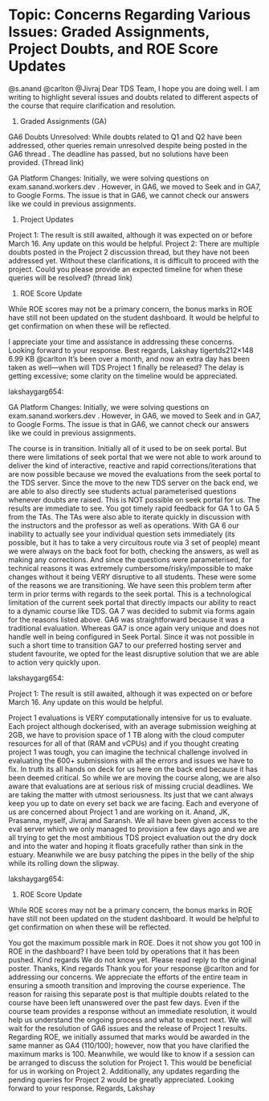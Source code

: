 # Topic: Concerns Regarding Various Issues: Graded Assignments, Project Doubts, and ROE Score Updates

@s.anand @carlton @Jivraj
Dear TDS Team,
I hope you are doing well. I am writing to highlight several issues and doubts related to different aspects of the course that require clarification and resolution.
1. Graded Assignments (GA)


GA6 Doubts Unresolved: While doubts related to Q1 and Q2 have been addressed, other queries remain unresolved despite being posted in the GA6 thread . The deadline has passed, but no solutions have been provided. (Thread link)


GA Platform Changes: Initially, we were solving questions on exam.sanand.workers.dev . However, in GA6, we moved to Seek and in GA7, to Google Forms. The issue is that in GA6, we cannot check our answers like we could in previous assignments.
1. Project Updates

Project 1: The result is still awaited, although it was expected on or before March 16. Any update on this would be helpful.
Project 2: There are multiple doubts posted in the Project 2 discussion thread, but they have not been addressed yet. Without these clarifications, it is difficult to proceed with the project. Could you please provide an expected timeline for when these queries will be resolved?  (thread link)
1. ROE Score Update

While ROE scores may not be a primary concern, the bonus marks in ROE have still not been updated on the student dashboard. It would be helpful to get confirmation on when these will be reflected.

I appreciate your time and assistance in addressing these concerns. Looking forward to your response.
Best regards,
Lakshay
tigertds212×148 6.99 KB
@carlton It’s been over a month, and now an extra day has been taken as well—when will TDS Project 1 finally be released? The delay is getting excessive; some clarity on the timeline would be appreciated.



 lakshaygarg654:

GA Platform Changes: Initially, we were solving questions on exam.sanand.workers.dev . However, in GA6, we moved to Seek and in GA7, to Google Forms. The issue is that in GA6, we cannot check our answers like we could in previous assignments.


The course is in transition. Initially all of it used to be on seek portal. But there were limitations of seek portal that we were not able to work around to deliver the kind of interactive, reactive and rapid corrections/iterations that are now possible because we moved the evaluations from the seek portal to the TDS server. Since the move to the new TDS server on the back end, we are able to also directly see students actual parameterised questions whenever doubts are raised. This is NOT possible on seek portal for us. The results are immediate to see. You got timely rapid feedback for GA 1 to GA 5 from the TAs. The TAs were also able to iterate quickly in discussion with the instructors and the professor as well as operations.
With GA 6 our inability to actually see your individual question sets immediately (its possible, but it has to take a very circuitous route via 3 set of people) meant we were always on the back foot for both, checking the answers, as well as making any corrections. And since the questions were parameterised, for technical reasons it was extremely cumbersome/risky/impossible to make changes without it being VERY disruptive to all students. These were some of the reasons we are transitioning. We have seen this problem term after term in prior terms with regards to the seek portal. This is a technological limitation of the current seek portal that directly impacts our ability to react to a dynamic course like TDS.
GA 7 was decided to submit via forms again for the reasons listed above. GA6 was straightforward because it was a traditional evaluation. Whereas GA7 is once again very unique and does not handle well in being configured in Seek Portal. Since it was not possible in such a short time to transition GA7 to our preferred hosting server and student favourite, we opted for the least disruptive solution that we are able to action very quickly upon.



 lakshaygarg654:

Project 1: The result is still awaited, although it was expected on or before March 16. Any update on this would be helpful.


Project 1 evaluations is VERY computationally intensive for us to evaluate. Each project although dockerised, with an average submission weighing at 2GB, we have to provision space of 1 TB along with the cloud computer resources for all of that (RAM and vCPUs) and if you thought creating project 1 was tough, you can imagine the technical challenge involved in evaluating the 600+ submissions with all the errors and issues we have to fix. In truth its all hands on deck for us here on the back end because it has been deemed critical. So while we are moving the course along, we are also aware that evaluations are at serious risk of missing crucial deadlines. We are taking the matter with utmost seriousness. Its just that we cant always keep you up to date on every set back we are facing.
Each and everyone of us are concerned about Project 1 and are working on it. Anand, JK, Prasanna, myself, Jivraj and Saransh. We all have been given access to the eval server which we only managed to provision a few days ago and we are all trying to get the most ambitious TDS project evaluation out the dry dock and into the water and hoping it floats gracefully rather than sink in the estuary. Meanwhile we are busy patching the pipes in the belly of the ship while its rolling down the slipway.



 lakshaygarg654:
1. ROE Score Update

While ROE scores may not be a primary concern, the bonus marks in ROE have still not been updated on the student dashboard. It would be helpful to get confirmation on when these will be reflected.



You got the maximum possible mark in ROE. Does it not show you got 100 in ROE in the dashboard? I have been told by operations that it has been pushed.
Kind regards
We do not know yet. Please read reply to the original poster.
Thanks,
Kind regards
Thank you for your response @carlton and for addressing our concerns. We appreciate the efforts of the entire team in ensuring a smooth transition and improving the course experience.
The reason for raising this separate post is that multiple doubts related to the course have been left unanswered over the past few days. Even if the course team provides a response without an immediate resolution, it would help us understand the ongoing process and what to expect next.
We will wait for the resolution of GA6 issues and the release of Project 1 results. Regarding ROE, we initially assumed that marks would be awarded in the same manner as GA4 (110/100); however, now that you have clarified the maximum marks is 100.
Meanwhile, we would like to know if a session can be arranged to discuss the solution for Project 1. This would be beneficial for us in working on Project 2. Additionally, any updates regarding the pending queries for Project 2 would be greatly appreciated.
Looking forward to your response.
Regards,
Lakshay